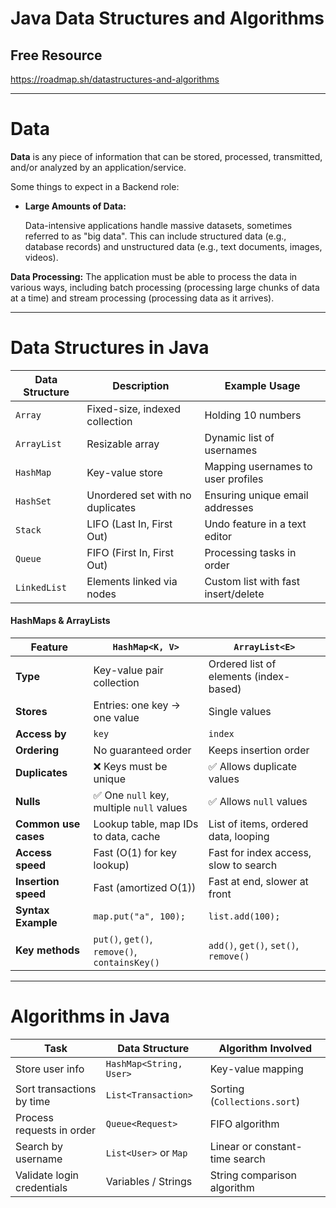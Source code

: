 
# Java Data Structures and Algorithms

## Free Resource
https://roadmap.sh/datastructures-and-algorithms

---
# Data
**Data** is any piece of information that can be stored, processed, transmitted, and/or analyzed by an application/service.

Some things to expect in a Backend role:
- **Large Amounts of Data:**
    
    Data-intensive applications handle massive datasets, sometimes referred to as "big data". This can include structured data (e.g., database records) and unstructured data (e.g., text documents, images, videos).

**Data Processing:**
    The application must be able to process the data in various ways, including batch processing (processing large chunks of data at a time) and stream processing (processing data as it arrives).

---
# Data Structures in Java

| Data Structure | Description                      | Example Usage                       |
| -------------- | -------------------------------- | ----------------------------------- |
| `Array`        | Fixed-size, indexed collection   | Holding 10 numbers                  |
| `ArrayList`    | Resizable array                  | Dynamic list of usernames           |
| `HashMap`      | Key-value store                  | Mapping usernames to user profiles  |
| `HashSet`      | Unordered set with no duplicates | Ensuring unique email addresses     |
| `Stack`        | LIFO (Last In, First Out)        | Undo feature in a text editor       |
| `Queue`        | FIFO (First In, First Out)       | Processing tasks in order           |
| `LinkedList`   | Elements linked via nodes        | Custom list with fast insert/delete |
#### HashMaps & ArrayLists

| Feature              | `HashMap<K, V>`                               | `ArrayList<E>`                         |
| -------------------- | --------------------------------------------- | -------------------------------------- |
| **Type**             | Key-value pair collection                     | Ordered list of elements (index-based) |
| **Stores**           | Entries: one key → one value                  | Single values                          |
| **Access by**        | `key`                                         | `index`                                |
| **Ordering**         | No guaranteed order                           | Keeps insertion order                  |
| **Duplicates**       | ❌ Keys must be unique                         | ✅ Allows duplicate values              |
| **Nulls**            | ✅ One `null` key, multiple `null` values      | ✅ Allows `null` values                 |
| **Common use cases** | Lookup table, map IDs to data, cache          | List of items, ordered data, looping   |
| **Access speed**     | Fast (O(1) for key lookup)                    | Fast for index access, slow to search  |
| **Insertion speed**  | Fast (amortized O(1))                         | Fast at end, slower at front           |
| **Syntax Example**   | `map.put("a", 100);`                          | `list.add(100);`                       |
| **Key methods**      | `put()`, `get()`, `remove()`, `containsKey()` | `add()`, `get()`, `set()`, `remove()`  |

---
# Algorithms in Java

| Task                       | Data Structure          | Algorithm Involved             |
| -------------------------- | ----------------------- | ------------------------------ |
| Store user info            | `HashMap<String, User>` | Key-value mapping              |
| Sort transactions by time  | `List<Transaction>`     | Sorting (`Collections.sort`)   |
| Process requests in order  | `Queue<Request>`        | FIFO algorithm                 |
| Search by username         | `List<User>` or `Map`   | Linear or constant-time search |
| Validate login credentials | Variables / Strings     | String comparison algorithm    |




